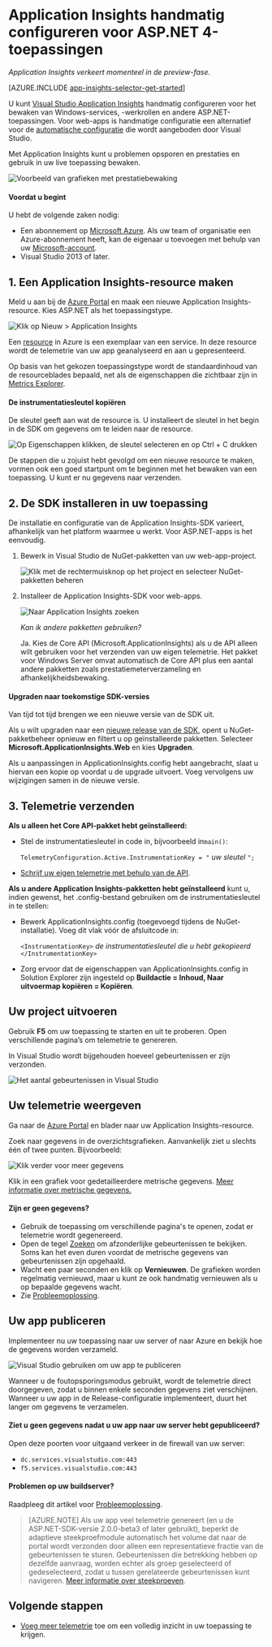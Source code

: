 <properties
    pageTitle="Application Insights voor Windows-services en -werkrollen | Microsoft Azure"
    description="De Application Insights SDK handmatig toevoegen aan uw ASP.NET-toepassing om gebruik, beschikbaarheid en prestaties te analyseren."
    services="application-insights"
    documentationCenter=".net"
    authors="alancameronwills"
    manager="douge"/>

<tags
    ms.service="application-insights"
    ms.workload="tbd"
    ms.tgt_pltfrm="ibiza"
    ms.devlang="na"
    ms.topic="get-started-article"
    ms.date="08/30/2016"
    ms.author="awills"/>


# Application Insights handmatig configureren voor ASP.NET 4-toepassingen

*Application Insights verkeert momenteel in de preview-fase.*

[AZURE.INCLUDE [app-insights-selector-get-started](../../includes/app-insights-selector-get-started.md)]

U kunt [Visual Studio Application Insights](app-insights-overview.md) handmatig configureren voor het bewaken van Windows-services, -werkrollen en andere ASP.NET-toepassingen. Voor web-apps is handmatige configuratie een alternatief voor de [automatische configuratie](app-insights-asp-net.md) die wordt aangeboden door Visual Studio.

Met Application Insights kunt u problemen opsporen en prestaties en gebruik in uw live toepassing bewaken.

![Voorbeeld van grafieken met prestatiebewaking](./media/app-insights-windows-services/10-perf.png)


#### Voordat u begint

U hebt de volgende zaken nodig:

* Een abonnement op [Microsoft Azure](http://azure.com). Als uw team of organisatie een Azure-abonnement heeft, kan de eigenaar u toevoegen met behulp van uw [Microsoft-account](http://live.com).
* Visual Studio 2013 of later.



## <a name="add"></a>1. Een Application Insights-resource maken

Meld u aan bij de [Azure Portal](https://portal.azure.com/) en maak een nieuwe Application Insights-resource. Kies ASP.NET als het toepassingstype.

![Klik op Nieuw > Application Insights](./media/app-insights-windows-services/01-new-asp.png)

Een [resource](app-insights-resources-roles-access-control.md) in Azure is een exemplaar van een service. In deze resource wordt de telemetrie van uw app geanalyseerd en aan u gepresenteerd.

Op basis van het gekozen toepassingstype wordt de standaardinhoud van de resourceblades bepaald, net als de eigenschappen die zichtbaar zijn in [Metrics Explorer](app-insights-metrics-explorer.md).

#### De instrumentatiesleutel kopiëren

De sleutel geeft aan wat de resource is. U installeert de sleutel in het begin in de SDK om gegevens om te leiden naar de resource.

![Op Eigenschappen klikken, de sleutel selecteren en op Ctrl + C drukken](./media/app-insights-windows-services/02-props-asp.png)

De stappen die u zojuist hebt gevolgd om een nieuwe resource te maken, vormen ook een goed startpunt om te beginnen met het bewaken van een toepassing. U kunt er nu gegevens naar verzenden.

## <a name="sdk"></a>2. De SDK installeren in uw toepassing

De installatie en configuratie van de Application Insights-SDK varieert, afhankelijk van het platform waarmee u werkt. Voor ASP.NET-apps is het eenvoudig.

1. Bewerk in Visual Studio de NuGet-pakketten van uw web-app-project.

    ![Klik met de rechtermuisknop op het project en selecteer NuGet-pakketten beheren](./media/app-insights-windows-services/03-nuget.png)

2. Installeer de Application Insights-SDK voor web-apps.

    ![Naar Application Insights zoeken](./media/app-insights-windows-services/04-ai-nuget.png)

    *Kan ik andere pakketten gebruiken?*

    Ja. Kies de Core API (Microsoft.ApplicationInsights) als u de API alleen wilt gebruiken voor het verzenden van uw eigen telemetrie. Het pakket voor Windows Server omvat automatisch de Core API plus een aantal andere pakketten zoals prestatiemeterverzameling en afhankelijkheidsbewaking. 

#### Upgraden naar toekomstige SDK-versies

Van tijd tot tijd brengen we een nieuwe versie van de SDK uit.

Als u wilt upgraden naar een [nieuwe release van de SDK](https://github.com/Microsoft/ApplicationInsights-dotnet-server/releases/), opent u NuGet-pakketbeheer opnieuw en filtert u op geïnstalleerde pakketten. Selecteer **Microsoft.ApplicationInsights.Web** en kies **Upgraden**.

Als u aanpassingen in ApplicationInsights.config hebt aangebracht, slaat u hiervan een kopie op voordat u de upgrade uitvoert. Voeg vervolgens uw wijzigingen samen in de nieuwe versie.


## 3. Telemetrie verzenden


**Als u alleen het Core API-pakket hebt geïnstalleerd:**

* Stel de instrumentatiesleutel in code in, bijvoorbeeld in`main()`: 

    `TelemetryConfiguration.Active.InstrumentationKey = "` *uw sleutel* `";` 

* [Schrijf uw eigen telemetrie met behulp van de API](app-insights-api-custom-events-metrics.md#ikey).


**Als u andere Application Insights-pakketten hebt geïnstalleerd** kunt u, indien gewenst, het .config-bestand gebruiken om de instrumentatiesleutel in te stellen:

* Bewerk ApplicationInsights.config (toegevoegd tijdens de NuGet-installatie). Voeg dit vlak vóór de afsluitcode in:

    `<InstrumentationKey>` *de instrumentatiesleutel die u hebt gekopieerd* `</InstrumentationKey>`

* Zorg ervoor dat de eigenschappen van ApplicationInsights.config in Solution Explorer zijn ingesteld op **Buildactie = Inhoud, Naar uitvoermap kopiëren = Kopiëren**.




## <a name="run"></a> Uw project uitvoeren

Gebruik **F5** om uw toepassing te starten en uit te proberen. Open verschillende pagina’s om telemetrie te genereren.

In Visual Studio wordt bijgehouden hoeveel gebeurtenissen er zijn verzonden.

![Het aantal gebeurtenissen in Visual Studio](./media/app-insights-windows-services/appinsights-09eventcount.png)

## <a name="monitor"></a> Uw telemetrie weergeven

Ga naar de [Azure Portal](https://portal.azure.com/) en blader naar uw Application Insights-resource.


Zoek naar gegevens in de overzichtsgrafieken. Aanvankelijk ziet u slechts één of twee punten. Bijvoorbeeld:

![Klik verder voor meer gegevens](./media/app-insights-windows-services/12-first-perf.png)

Klik in een grafiek voor gedetailleerdere metrische gegevens. [Meer informatie over metrische gegevens.](app-insights-web-monitor-performance.md)

#### Zijn er geen gegevens?

* Gebruik de toepassing om verschillende pagina's te openen, zodat er telemetrie wordt gegenereerd.
* Open de tegel [Zoeken](app-insights-diagnostic-search.md) om afzonderlijke gebeurtenissen te bekijken. Soms kan het even duren voordat de metrische gegevens van gebeurtenissen zijn opgehaald.
* Wacht een paar seconden en klik op **Vernieuwen**. De grafieken worden regelmatig vernieuwd, maar u kunt ze ook handmatig vernieuwen als u op bepaalde gegevens wacht.
* Zie [Probleemoplossing](app-insights-troubleshoot-faq.md).

## Uw app publiceren

Implementeer nu uw toepassing naar uw server of naar Azure en bekijk hoe de gegevens worden verzameld.

![Visual Studio gebruiken om uw app te publiceren](./media/app-insights-windows-services/15-publish.png)

Wanneer u de foutopsporingsmodus gebruikt, wordt de telemetrie direct doorgegeven, zodat u binnen enkele seconden gegevens ziet verschijnen. Wanneer u uw app in de Release-configuratie implementeert, duurt het langer om gegevens te verzamelen.

#### Ziet u geen gegevens nadat u uw app naar uw server hebt gepubliceerd?

Open deze poorten voor uitgaand verkeer in de firewall van uw server:

+ `dc.services.visualstudio.com:443`
+ `f5.services.visualstudio.com:443`


#### Problemen op uw buildserver?

Raadpleeg dit artikel voor [Probleemoplossing](app-insights-asp-net-troubleshoot-no-data.md#NuGetBuild).

> [AZURE.NOTE] Als uw app veel telemetrie genereert (en u de ASP.NET-SDK-versie 2.0.0-beta3 of later gebruikt), beperkt de adaptieve steekproefmodule automatisch het volume dat naar de portal wordt verzonden door alleen een representatieve fractie van de gebeurtenissen te sturen. Gebeurtenissen die betrekking hebben op dezelfde aanvraag, worden echter als groep geselecteerd of gedeselecteerd, zodat u tussen gerelateerde gebeurtenissen kunt navigeren. 
> [Meer informatie over steekproeven](app-insights-sampling.md).




## Volgende stappen

* [Voeg meer telemetrie](app-insights-asp-net-more.md) toe om een volledig inzicht in uw toepassing te krijgen.






<!--HONumber=sep16_HO1-->



